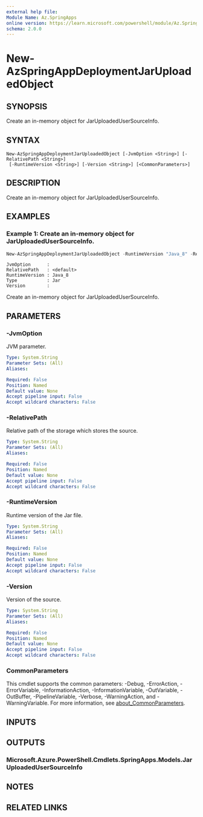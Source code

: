 ```yaml
---
external help file:
Module Name: Az.SpringApps
online version: https://learn.microsoft.com/powershell/module/Az.SpringApps/new-azspringappdeploymentjaruploadedobject
schema: 2.0.0
---
```


# New-AzSpringAppDeploymentJarUploadedObject

## SYNOPSIS
Create an in-memory object for JarUploadedUserSourceInfo.

## SYNTAX

```
New-AzSpringAppDeploymentJarUploadedObject [-JvmOption <String>] [-RelativePath <String>]
 [-RuntimeVersion <String>] [-Version <String>] [<CommonParameters>]
```

## DESCRIPTION
Create an in-memory object for JarUploadedUserSourceInfo.

## EXAMPLES

### Example 1: Create an in-memory object for JarUploadedUserSourceInfo.
```powershell
New-AzSpringAppDeploymentJarUploadedObject -RuntimeVersion "Java_8" -RelativePath "<default>"
```

```output
JvmOption      :
RelativePath   : <default>
RuntimeVersion : Java_8
Type           : Jar
Version        :
```

Create an in-memory object for JarUploadedUserSourceInfo.

## PARAMETERS

### -JvmOption
JVM parameter.

```yaml
Type: System.String
Parameter Sets: (All)
Aliases:

Required: False
Position: Named
Default value: None
Accept pipeline input: False
Accept wildcard characters: False
```

### -RelativePath
Relative path of the storage which stores the source.

```yaml
Type: System.String
Parameter Sets: (All)
Aliases:

Required: False
Position: Named
Default value: None
Accept pipeline input: False
Accept wildcard characters: False
```

### -RuntimeVersion
Runtime version of the Jar file.

```yaml
Type: System.String
Parameter Sets: (All)
Aliases:

Required: False
Position: Named
Default value: None
Accept pipeline input: False
Accept wildcard characters: False
```

### -Version
Version of the source.

```yaml
Type: System.String
Parameter Sets: (All)
Aliases:

Required: False
Position: Named
Default value: None
Accept pipeline input: False
Accept wildcard characters: False
```

### CommonParameters
This cmdlet supports the common parameters: -Debug, -ErrorAction, -ErrorVariable, -InformationAction, -InformationVariable, -OutVariable, -OutBuffer, -PipelineVariable, -Verbose, -WarningAction, and -WarningVariable. For more information, see [about_CommonParameters](http://go.microsoft.com/fwlink/?LinkID=113216).

## INPUTS

## OUTPUTS

### Microsoft.Azure.PowerShell.Cmdlets.SpringApps.Models.JarUploadedUserSourceInfo

## NOTES

## RELATED LINKS


